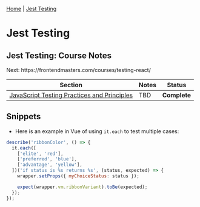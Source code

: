[Home][home] | [Jest Testing][jest-testing]

[home]: https://github.com/coolinmc6/front-end-dev
[jest-testing]: https://github.com/coolinmc6/front-end-dev/tree/master/jest

# Jest Testing

## Jest Testing: Course Notes

<table>
  <thead>
    <tr>
      <th>Section</th>
      <th>Notes</th>
      <th>Status</th>
    </tr>
  <thead>
  <tbody>
    <tr>
      <td><a href="https://frontendmasters.com/courses/testing-practices-principles/">JavaScript Testing Practices and Principles</a></td>
      <td>TBD</td>
      <td><strong>Complete</strong></td>
    </tr>
    Next: https://frontendmasters.com/courses/testing-react/
  </tbody>
</table>

## Snippets

- Here is an example in Vue of using `it.each` to test multiple cases:

```js
describe('ribbonColor', () => {
  it.each([
    ['elite', 'red'],
    ['preferred', 'blue'],
    ['advantage', 'yellow'],
  ])('if status is %s returns %s', (status, expected) => {
    wrapper.setProps({ myChoiceStatus: status });

    expect(wrapper.vm.ribbonVariant).toBe(expected);
  });
});
```